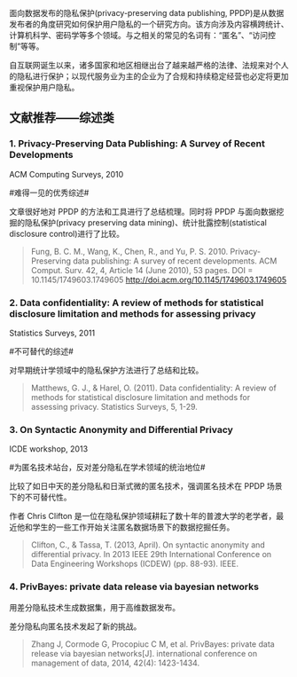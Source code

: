 面向数据发布的隐私保护(privacy-preserving data publishing, PPDP)是从数据发布者的角度研究如何保护用户隐私的一个研究方向。该方向涉及内容横跨统计、计算机科学、密码学等多个领域。与之相关的常见的名词有：“匿名”、“访问控制”等等。

自互联网诞生以来，诸多国家和地区相继出台了越来越严格的法律、法规来对个人的隐私进行保护；以现代服务业为主的企业为了合规和持续稳定经营也必定将更加重视保护用户隐私。

## 文献推荐——综述类
### 1. Privacy-Preserving Data Publishing: A Survey of Recent Developments

ACM Computing Surveys, 2010

#难得一见的优秀综述#

文章很好地对 PPDP 的方法和工具进行了总结梳理。同时将 PPDP 与面向数据挖掘的隐私保护(privacy preserving data mining)、统计批露控制(statistical disclosure control)进行了比较。

> Fung, B. C. M., Wang, K., Chen, R., and Yu, P. S. 2010. Privacy-Preserving data publishing: A survey of recent developments. ACM Comput. Surv. 42, 4, Article 14 (June 2010), 53 pages. DOI = 10.1145/1749603.1749605 http://doi.acm.org/10.1145/1749603.1749605

### 2. Data confidentiality: A review of methods for statistical disclosure limitation and methods for assessing privacy

Statistics Surveys, 2011

#不可替代的综述#

对早期统计学领域中的隐私保护方法进行了总结和比较。

> Matthews, G. J., & Harel, O. (2011). Data confidentiality: A review of methods for statistical disclosure limitation and methods for assessing privacy. Statistics Surveys, 5, 1-29.

### 3. On Syntactic Anonymity and Differential Privacy

ICDE workshop, 2013

#为匿名技术站台，反对差分隐私在学术领域的统治地位#

比较了如日中天的差分隐私和日渐式微的匿名技术，强调匿名技术在 PPDP 场景下的不可替代性。

作者 Chris Clifton 是一位在隐私保护领域耕耘了数十年的普渡大学的老学者，最近他和学生的一些工作开始关注匿名数据场景下的数据挖掘任务。

> Clifton, C., & Tassa, T. (2013, April). On syntactic anonymity and differential privacy. In 2013 IEEE 29th International Conference on Data Engineering Workshops (ICDEW) (pp. 88-93). IEEE.

### 4. PrivBayes: private data release via bayesian networks
用差分隐私技术生成数据集，用于高维数据发布。

差分隐私向匿名技术发起了新的挑战。
> Zhang J, Cormode G, Procopiuc C M, et al. PrivBayes: private data release via bayesian networks[J]. international conference on management of data, 2014, 42(4): 1423-1434.
